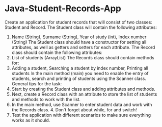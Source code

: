 # Java-Student-Records-App

Create an application for student records that will consist of two classes: Student and Record.
The Student class will contain the following attributes:
1. Name (String), Surname (String), Year of study (int), Index number (String)
The Student class should have a constructor for setting all attributes, as well as getters and setters for each attribute.
The Record class should contain the following attributes:
1. List of students (ArrayList<Student>)
The Records class should contain methods for:
1. Adding a student, Searching a student by index number, Printing all students
In the main method (main) you need to enable the entry of students, search and printing of students using the Scanner class.
General tips for the task:
1. Start by creating the Student class and adding attributes and methods.
2. Next, create a Record class with an attribute to store the list of students and methods to work with the list.
3. In the main method, use Scanner to enter student data and work with the Records class. 4. Don't forget about while, for and switch!
5. Test the application with different scenarios to make sure everything works as it should.
